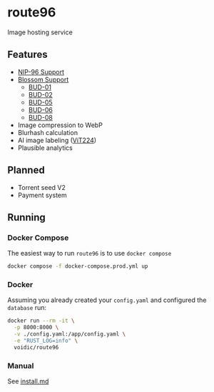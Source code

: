 # route96

Image hosting service

## Features

- [NIP-96 Support](https://github.com/nostr-protocol/nips/blob/master/96.md)
- [Blossom Support](https://github.com/hzrd149/blossom/blob/master/buds/01.md)
  - [BUD-01](https://github.com/hzrd149/blossom/blob/master/buds/01.md)
  - [BUD-02](https://github.com/hzrd149/blossom/blob/master/buds/02.md)
  - [BUD-05](https://github.com/hzrd149/blossom/blob/master/buds/05.md)
  - [BUD-06](https://github.com/hzrd149/blossom/blob/master/buds/06.md)
  - [BUD-08](https://github.com/hzrd149/blossom/blob/master/buds/08.md)
- Image compression to WebP
- Blurhash calculation
- AI image labeling ([ViT224](https://huggingface.co/google/vit-base-patch16-224))
- Plausible analytics

## Planned

- Torrent seed V2
- Payment system

## Running

### Docker Compose

The easiest way to run `route96` is to use `docker compose`

```bash
docker compose -f docker-compose.prod.yml up
```

### Docker

Assuming you already created your `config.yaml` and configured the `database` run:

```bash
docker run --rm -it \
  -p 8000:8000 \
  -v ./config.yaml:/app/config.yaml \
  -e "RUST_LOG=info" \
  voidic/route96
```

### Manual
See [install.md](docs/debian.md)
